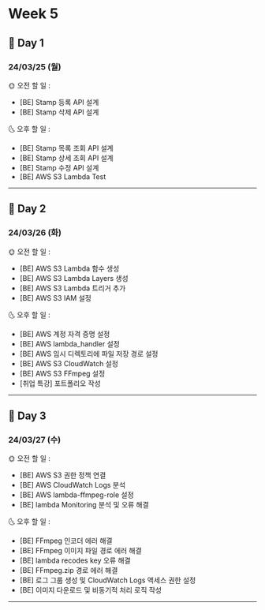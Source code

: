 # Week 5

## 📢 Day 1 <br>
### 24/03/25 (월)
 
🌞 오전 할 일 : 

- [BE] Stamp 등록 API 설계
- [BE] Stamp 삭제 API 설계


🌜 오후 할 일 : 

- [BE] Stamp 목록 조회 API 설계
- [BE] Stamp 상세 조회 API 설계
- [BE] Stamp 수정 API 설계
- [BE] AWS S3 Lambda Test

------------------------------------------------------------------------------------------

## 📢 Day 2 <br>
### 24/03/26 (화)
 
🌞 오전 할 일 : 

- [BE] AWS S3 Lambda 함수 생성
- [BE] AWS S3 Lambda Layers 생성
- [BE] AWS S3 Lambda 트리거 추가
- [BE] AWS S3 IAM 설정



🌜 오후 할 일 : 

- [BE] AWS 계정 자격 증명 설정
- [BE] AWS lambda_handler 설정
- [BE] AWS 임시 디렉토리에 파일 저장 경로 설정
- [BE] AWS S3 CloudWatch 설정
- [BE] AWS S3 FFmpeg 설정
- [취업 특강] 포트폴리오 작성

------------------------------------------------------------------------------------------

## 📢 Day 3 <br>
### 24/03/27 (수)
 
🌞 오전 할 일 : 

- [BE] AWS S3 권한 정책 연결
- [BE] AWS CloudWatch Logs 분석
- [BE] AWS lambda-ffmpeg-role 설정
- [BE] lambda Monitoring 분석 및 오류 해결


🌜 오후 할 일 : 

- [BE] FFmpeg 인코더 에러 해결
- [BE] FFmpeg 이미지 파일 경로 에러 해결
- [BE] lambda recodes key 오류 해결
- [BE] FFmpeg.zip 경로 에러 해결
- [BE] 로그 그룹 생성 및 CloudWatch Logs 액세스 권한 설정
- [BE] 이미지 다운로드 및 비동기적 처리 로직 작성

------------------------------------------------------------------------------------------
